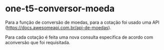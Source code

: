 # one-t5-conversor-moeda

Para a função de conversão de moedas, para a cotação foi usado uma API (<https://docs.awesomeapi.com.br/api-de-moedas>).

Para cada cotação é feita uma nova consulta especifica de acordo com aconversão que foi requisitada.  
